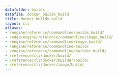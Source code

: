 ```yaml
---
datafolder: buildx
datafile: docker_buildx_build
title: docker buildx build
layout: cli
aliases:
- /engine/reference/commandline/buildx_build/
- /edge/engine/reference/commandline/image_build/
- /engine/reference/commandline/image_build/
- /engine/reference/commandline/build/
- /engine/reference/commandline/builder_build/
- /reference/cli/docker/build/
- /reference/cli/docker/builder/build/
- /reference/cli/docker/image/build/
---
```


<!--
此页面是根据 Docker 源代码自动生成的。如果您想建议更改此处显示的文本，请在 GitHub 上的源代码仓库中打开一个工单或拉取请求：

https://github.com/docker/buildx
-->
